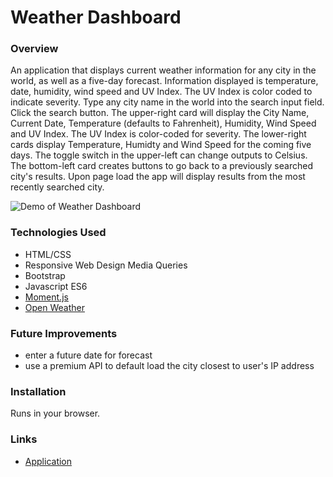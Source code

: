 # Weather Dashboard

### Overview
An application that displays current weather information for any city in the world, as well as a five-day forecast. Information displayed is temperature, date, humidity, wind speed and UV Index. The UV Index is color coded to indicate severity. Type any city name in the world into the search input field. Click the search button. The upper-right card will display the City Name, Current Date, Temperature (defaults to Fahrenheit), Humidity, Wind Speed and UV Index. The UV Index is color-coded for severity. The lower-right cards display Temperature, Humidty and Wind Speed for the coming five days. The toggle switch in the upper-left can change outputs to Celsius. The bottom-left card creates buttons to go back to a previously searched city's results. Upon page load the app will display results from the most recently searched city.

![Demo of Weather Dashboard](demo.gif?raw=true)

### Technologies Used
* HTML/CSS
* Responsive Web Design Media Queries
* Bootstrap
* Javascript ES6
* [Moment.js](https://momentjs.com/)
* [Open Weather](https://openweathermap.org/api/)

### Future Improvements
* enter a future date for forecast
* use a premium API to default load the city closest to user's IP address

### Installation 
Runs in your browser.

### Links
* [Application](https://jack-aaron.github.io/Weather-Dashboard/)
